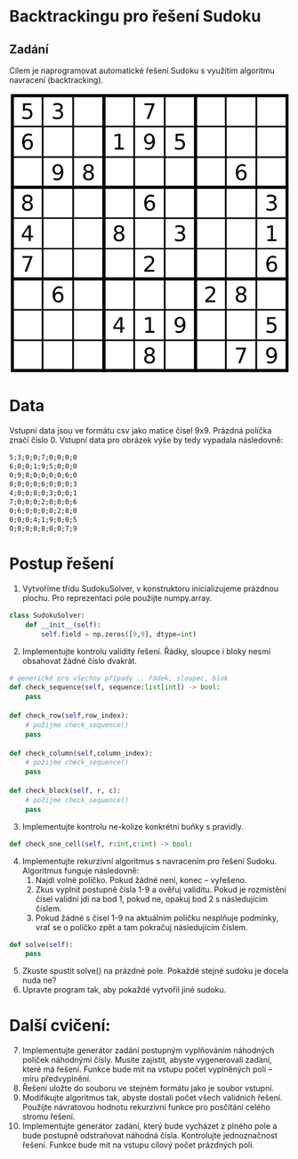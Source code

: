 # Backtrackingu pro řešení Sudoku

## Zadání
Cílem je naprogramovat automatické řešení Sudoku s využitím algoritmu navracení (backtracking).

![sudoku](img/sudoku.png)





# Data
Vstupní data jsou ve formátu csv jako matice čísel 9x9. Prázdná políčka značí číslo 0. Vstupní
data pro obrázek výše by tedy vypadala následovně:

```
5;3;0;0;7;0;0;0;0
6;0;0;1;9;5;0;0;0
0;9;8;0;0;0;0;6;0
8;0;0;0;6;0;0;0;3
4;0;0;8;0;3;0;0;1
7;0;0;0;2;0;0;0;6
0;6;0;0;0;0;2;8;0
0;0;0;4;1;9;0;0;5
0;0;0;0;8;0;0;7;9
```


# Postup řešení
1. Vytvoříme třídu SudokuSolver, v konstruktoru inicializujeme prázdnou plochu. Pro reprezentaci pole použijte numpy.array.

```python 
class SudokuSolver:
    def __init__(self):
        self.field = np.zeros([9,9], dtype=int)
```




2. Implementujte kontrolu validity řešení. Řádky, sloupce i bloky nesmí obsahovat žádné číslo dvakrát.

```python
# generické pro všechny případy .. řádek, sloupec, blok
def check_sequence(self, sequence:list[int]) -> bool:
    pass

def check_row(self,row_index):
    # požijme check_sequence()
    pass

def check_column(self,column_index):
    # požijme check_sequence()
    pass

def check_block(self, r, c):
    # požijme check_sequence()
    pass

```

3. Implementujte kontrolu ne-kolize konkrétní buňky s pravidly.

```python 
def check_one_cell(self, r:int,c:int) -> bool:

```

4. Implementujte rekurzivní algoritmus s navracením pro řešení Sudoku. Algoritmus funguje následovně:
    1. Najdi volné políčko. Pokud žádné není, konec – vyřešeno.
    2. Zkus vyplnit postupně čísla 1-9 a ověřuj validitu. Pokud je rozmístění čísel validní jdi na bod 1, pokud ne, opakuj bod 2 s následujícím číslem.
    3. Pokud žádné s čísel 1-9 na aktuálním políčku nesplňuje podmínky, vrať se o políčko zpět a tam pokračuj následujícím číslem.

```python
def solve(self):
    pass
```

5. Zkuste spustit solve() na prázdné pole. Pokaždé stejné sudoku je docela nuda ne?
6. Upravte program tak, aby pokaždé vytvořil jiné sudoku.  

# Další cvičení: 
7. Implementujte generátor zadání postupným vyplňováním náhodných políček náhodnými čísly. Musíte zajistit, abyste vygenerovali zadání, které má řešení. Funkce bude mít na vstupu počet vyplněných polí – míru předvyplnění.
8. Řešení uložte do souboru ve stejném formátu jako je soubor vstupní.
9. Modifikujte algoritmus tak, abyste dostali počet všech validních řešení. Použijte návratovou hodnotu rekurzivní funkce pro posčítání celého stromu řešení.
10. Implementujte generátor zadání, který bude vycházet z plného pole a bude postupně odstraňovat náhodná čísla. Kontrolujte jednoznačnost řešení. Funkce bude mít na vstupu cílový počet prázdných polí.





